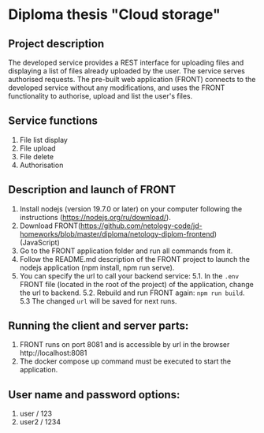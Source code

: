 # Diploma thesis "Cloud storage"

## Project description
The developed service provides a REST interface for uploading files and displaying a list of files already uploaded by the user.
The service serves authorised requests. The pre-built web application (FRONT) connects to the developed service without any modifications, and uses the FRONT functionality to authorise, upload and list the user's files.

## Service functions
1. File list display
2. File upload
3. File delete
4. Authorisation

## Description and launch of FRONT
1. Install nodejs (version 19.7.0 or later) on your computer following the instructions (https://nodejs.org/ru/download/).
2. Download FRONT(https://github.com/netology-code/jd-homeworks/blob/master/diploma/netology-diplom-frontend) (JavaScript)
3. Go to the FRONT application folder and run all commands from it.
4. Follow the README.md description of the FRONT project to launch the nodejs application (npm install, npm run serve).
5. You can specify the url to call your backend service:
    5.1. In the `.env` FRONT file (located in the root of the project) of the application, change the url to backend.
    5.2. Rebuild and run FRONT again: `npm run build`.
    5.3 The changed `url` will be saved for next runs.

## Running the client and server parts:
1. FRONT runs on port 8081 and is accessible by url in the browser http://localhost:8081
2. The docker compose up command must be executed to start the application.

## User name and password options:
1. user / 123
2. user2 / 1234

